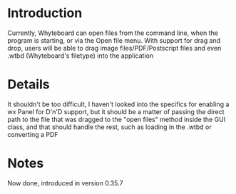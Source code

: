 # Introduction #

Currently, Whyteboard can open files from the command line, when the program is starting, or via the Open file menu. With support for drag and drop, users will be able to drag image files/PDF/Postscript files and even .wtbd (Whyteboard's filetype) into the application


# Details #

It shouldn't be too difficult, I haven't looked into the specifics for enabling a wx Panel for D'n'D support, but it should be a matter of passing the direct path to the file that was dragged to the "open files" method inside the GUI class, and that should handle the rest, such as loading in the .wtbd or converting a PDF

# Notes #
Now done, introduced in version 0.35.7